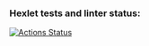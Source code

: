 ### Hexlet tests and linter status:
[![Actions Status](https://github.com/OlgaMolkova/java-project-61/actions/workflows/hexlet-check.yml/badge.svg)](https://github.com/OlgaMolkova/java-project-61/actions)